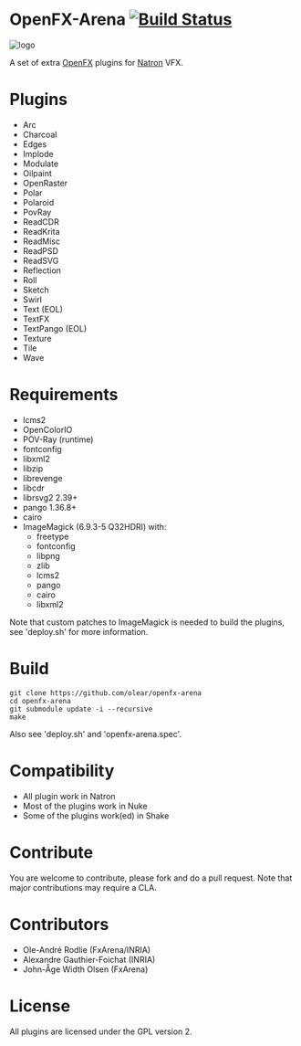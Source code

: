 OpenFX-Arena [![Build Status](https://travis-ci.org/olear/openfx-arena.svg)](https://travis-ci.org/olear/openfx-arena)
============
![logo](https://raw.githubusercontent.com/olear/openfx-arena/trunk/Bundle/Extra.png)

A set of extra [OpenFX](http://openfx.sf.net) plugins for [Natron](http://natron.fr) VFX.

Plugins
=======

 * Arc
 * Charcoal
 * Edges
 * Implode
 * Modulate
 * Oilpaint
 * OpenRaster
 * Polar
 * Polaroid
 * PovRay
 * ReadCDR
 * ReadKrita
 * ReadMisc
 * ReadPSD
 * ReadSVG
 * Reflection
 * Roll
 * Sketch
 * Swirl
 * Text (EOL)
 * TextFX
 * TextPango (EOL)
 * Texture
 * Tile
 * Wave

Requirements
============

 * lcms2
 * OpenColorIO
 * POV-Ray (runtime)
 * fontconfig
 * libxml2
 * libzip
 * librevenge
 * libcdr
 * librsvg2 2.39+
 * pango 1.36.8+
 * cairo
 * ImageMagick (6.9.3-5 Q32HDRI) with:
   * freetype
   * fontconfig
   * libpng
   * zlib
   * lcms2
   * pango
   * cairo
   * libxml2
   
 Note that custom patches to ImageMagick is needed to build the plugins, see 'deploy.sh' for more information.

Build
=====

```
git clone https://github.com/olear/openfx-arena
cd openfx-arena
git submodule update -i --recursive
make
```

Also see  'deploy.sh' and 'openfx-arena.spec'.

Compatibility
=============

 * All plugin work in Natron
 * Most of the plugins work in Nuke
 * Some of the plugins work(ed) in Shake

Contribute
==========

You are welcome to contribute, please fork and do a pull request. Note that major contributions may require a CLA.

Contributors
============

 * Ole-André Rodlie (FxArena/INRIA)
 * Alexandre Gauthier-Foichat (INRIA)
 * John-Åge Width Olsen (FxArena)

License
=======

All plugins are licensed under the GPL version 2.
